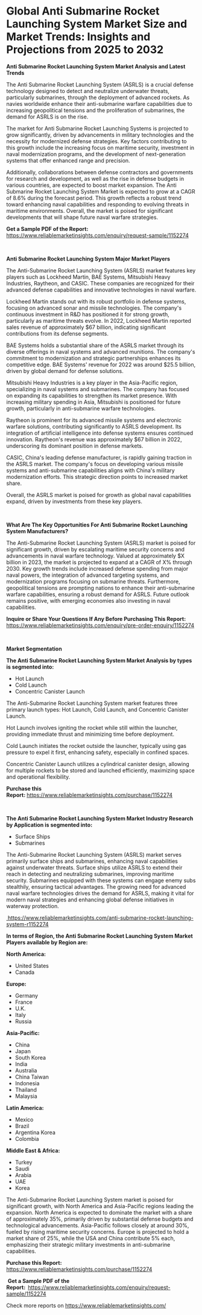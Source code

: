 <p><h1>Global Anti Submarine Rocket Launching System Market Size and Market Trends: Insights and Projections from 2025 to 2032</h1></p><p><strong>Anti Submarine Rocket Launching System Market Analysis and Latest Trends</strong></p>
<p><p>The Anti Submarine Rocket Launching System (ASRLS) is a crucial defense technology designed to detect and neutralize underwater threats, particularly submarines, through the deployment of advanced rockets. As navies worldwide enhance their anti-submarine warfare capabilities due to increasing geopolitical tensions and the proliferation of submarines, the demand for ASRLS is on the rise.</p><p>The market for Anti Submarine Rocket Launching Systems is projected to grow significantly, driven by advancements in military technologies and the necessity for modernized defense strategies. Key factors contributing to this growth include the increasing focus on maritime security, investment in naval modernization programs, and the development of next-generation systems that offer enhanced range and precision.</p><p>Additionally, collaborations between defense contractors and governments for research and development, as well as the rise in defense budgets in various countries, are expected to boost market expansion. The Anti Submarine Rocket Launching System Market is expected to grow at a CAGR of 8.6% during the forecast period. This growth reflects a robust trend toward enhancing naval capabilities and responding to evolving threats in maritime environments. Overall, the market is poised for significant developments that will shape future naval warfare strategies.</p></p>
<p><strong>Get a Sample PDF of the Report:&nbsp;</strong> <a href="https://www.reliablemarketinsights.com/enquiry/request-sample/1152274?utm_campaign=1937&utm_medium=2&utm_source=Github&utm_content=ia&utm_term=12042025&utm_id=anti-submarine-rocket-launching-system">https://www.reliablemarketinsights.com/enquiry/request-sample/1152274</a></p>
<p>&nbsp;</p>
<p><strong>Anti Submarine Rocket Launching System Major Market Players</strong></p>
<p><p>The Anti-Submarine Rocket Launching System (ASRLS) market features key players such as Lockheed Martin, BAE Systems, Mitsubishi Heavy Industries, Raytheon, and CASIC. These companies are recognized for their advanced defense capabilities and innovative technologies in naval warfare.</p><p>Lockheed Martin stands out with its robust portfolio in defense systems, focusing on advanced sonar and missile technologies. The company's continuous investment in R&D has positioned it for strong growth, particularly as maritime threats evolve. In 2022, Lockheed Martin reported sales revenue of approximately $67 billion, indicating significant contributions from its defense segments.</p><p>BAE Systems holds a substantial share of the ASRLS market through its diverse offerings in naval systems and advanced munitions. The company's commitment to modernization and strategic partnerships enhances its competitive edge. BAE Systems' revenue for 2022 was around $25.5 billion, driven by global demand for defense solutions.</p><p>Mitsubishi Heavy Industries is a key player in the Asia-Pacific region, specializing in naval systems and submarines. The company has focused on expanding its capabilities to strengthen its market presence. With increasing military spending in Asia, Mitsubishi is positioned for future growth, particularly in anti-submarine warfare technologies.</p><p>Raytheon is prominent for its advanced missile systems and electronic warfare solutions, contributing significantly to ASRLS development. Its integration of artificial intelligence into defense systems ensures continued innovation. Raytheon's revenue was approximately $67 billion in 2022, underscoring its dominant position in defense markets.</p><p>CASIC, China's leading defense manufacturer, is rapidly gaining traction in the ASRLS market. The company's focus on developing various missile systems and anti-submarine capabilities aligns with China's military modernization efforts. This strategic direction points to increased market share.</p><p>Overall, the ASRLS market is poised for growth as global naval capabilities expand, driven by investments from these key players.</p></p>
<p>&nbsp;</p>
<p><strong>What Are The Key Opportunities For Anti Submarine Rocket Launching System Manufacturers?</strong></p>
<p><p>The Anti-Submarine Rocket Launching System (ASRLS) market is poised for significant growth, driven by escalating maritime security concerns and advancements in naval warfare technology. Valued at approximately $X billion in 2023, the market is projected to expand at a CAGR of X% through 2030. Key growth trends include increased defense spending from major naval powers, the integration of advanced targeting systems, and modernization programs focusing on submarine threats. Furthermore, geopolitical tensions are prompting nations to enhance their anti-submarine warfare capabilities, ensuring a robust demand for ASRLS. Future outlook remains positive, with emerging economies also investing in naval capabilities.</p></p>
<p><strong>Inquire or Share Your Questions If Any Before Purchasing This Report:</strong> <a href="https://www.reliablemarketinsights.com/enquiry/pre-order-enquiry/1152274?utm_campaign=1937&utm_medium=2&utm_source=Github&utm_content=ia&utm_term=12042025&utm_id=anti-submarine-rocket-launching-system">https://www.reliablemarketinsights.com/enquiry/pre-order-enquiry/1152274</a></p>
<p>&nbsp;</p>
<p><strong>Market Segmentation</strong></p>
<p><strong>The Anti Submarine Rocket Launching System Market Analysis by types is segmented into:</strong></p>
<p><ul><li>Hot Launch</li><li>Cold Launch</li><li>Concentric Canister Launch</li></ul></p>
<p><p>The Anti-Submarine Rocket Launching System market features three primary launch types: Hot Launch, Cold Launch, and Concentric Canister Launch. </p><p>Hot Launch involves igniting the rocket while still within the launcher, providing immediate thrust and minimizing time before deployment. </p><p>Cold Launch initiates the rocket outside the launcher, typically using gas pressure to expel it first, enhancing safety, especially in confined spaces. </p><p>Concentric Canister Launch utilizes a cylindrical canister design, allowing for multiple rockets to be stored and launched efficiently, maximizing space and operational flexibility.</p></p>
<p><strong>Purchase this Report:&nbsp;</strong><a href="https://www.reliablemarketinsights.com/purchase/1152274?utm_campaign=1937&utm_medium=2&utm_source=Github&utm_content=ia&utm_term=12042025&utm_id=anti-submarine-rocket-launching-system">https://www.reliablemarketinsights.com/purchase/1152274</a></p>
<p>&nbsp;</p>
<p><strong>The Anti Submarine Rocket Launching System Market Industry Research by Application is segmented into:</strong></p>
<p><ul><li>Surface Ships</li><li>Submarines</li></ul></p>
<p><p>The Anti-Submarine Rocket Launching System (ASRLS) market serves primarily surface ships and submarines, enhancing naval capabilities against underwater threats. Surface ships utilize ASRLS to extend their reach in detecting and neutralizing submarines, improving maritime security. Submarines equipped with these systems can engage enemy subs stealthily, ensuring tactical advantages. The growing need for advanced naval warfare technologies drives the demand for ASRLS, making it vital for modern naval strategies and enhancing global defense initiatives in waterway protection.</p></p>
<p><a href="https://www.reliablemarketinsights.com/anti-submarine-rocket-launching-system-r1152274?utm_campaign=1937&utm_medium=2&utm_source=Github&utm_content=ia&utm_term=12042025&utm_id=anti-submarine-rocket-launching-system">&nbsp;https://www.reliablemarketinsights.com/anti-submarine-rocket-launching-system-r1152274</a></p>
<p><strong>In terms of Region, the Anti Submarine Rocket Launching System Market Players available by Region are:</strong></p>
<p>
    <p> <strong> North America: </strong>
        <ul>
            <li>United States</li>
            <li>Canada</li>
        </ul>
        </p> 
    <p> <strong> Europe: </strong>
        <ul>
            <li>Germany</li>
            <li>France</li>
            <li>U.K.</li>
            <li>Italy</li>
            <li>Russia</li>
        </ul>
        </p> 
    <p> <strong> Asia-Pacific: </strong>
        <ul>
            <li>China</li>
            <li>Japan</li>
            <li>South Korea</li>
            <li>India</li>
            <li>Australia</li>
            <li>China Taiwan</li>
            <li>Indonesia</li>
            <li>Thailand</li>
            <li>Malaysia</li>
        </ul>
        </p> 
    <p> <strong> Latin America: </strong>
        <ul>
            <li>Mexico</li>
            <li>Brazil</li>
            <li>Argentina Korea</li>
            <li>Colombia</li>
        </ul>
        </p> 
    <p> <strong> Middle East & Africa: </strong>
        <ul>
            <li>Turkey</li>
            <li>Saudi</li>
            <li>Arabia</li>
            <li>UAE</li>
            <li>Korea</li>
        </ul>
    </p>
    </p>
<p><p>The Anti-Submarine Rocket Launching System market is poised for significant growth, with North America and Asia-Pacific regions leading the expansion. North America is expected to dominate the market with a share of approximately 35%, primarily driven by substantial defense budgets and technological advancements. Asia-Pacific follows closely at around 30%, fueled by rising maritime security concerns. Europe is projected to hold a market share of 25%, while the USA and China contribute 5% each, emphasizing their strategic military investments in anti-submarine capabilities.</p></p>
<p><strong>Purchase this Report: </strong><a href="https://www.reliablemarketinsights.com/purchase/1152274?utm_campaign=1937&utm_medium=2&utm_source=Github&utm_content=ia&utm_term=12042025&utm_id=anti-submarine-rocket-launching-system">https://www.reliablemarketinsights.com/purchase/1152274</a></p>
<p>&nbsp;<strong>Get a Sample PDF of the Report:&nbsp;&nbsp;</strong><a href="https://www.reliablemarketinsights.com/enquiry/request-sample/1152274?utm_campaign=1937&utm_medium=2&utm_source=Github&utm_content=ia&utm_term=12042025&utm_id=anti-submarine-rocket-launching-system">https://www.reliablemarketinsights.com/enquiry/request-sample/1152274</a></p>
<p><strong></strong></p>
<p>Check more reports on <a href="https://www.reliablemarketinsights.com/?utm_campaign=1937&utm_medium=2&utm_source=Github&utm_content=ia&utm_term=12042025&utm_id=anti-submarine-rocket-launching-system">https://www.reliablemarketinsights.com/</a></p>